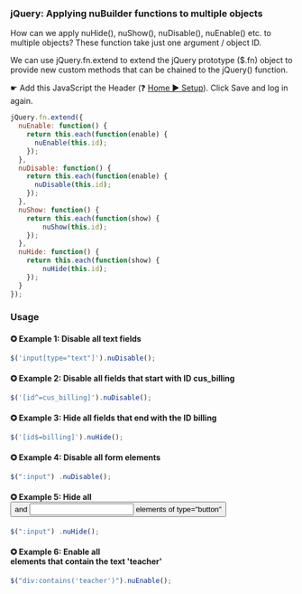 ### jQuery: Applying nuBuilder functions to multiple objects

How can we apply nuHide(), nuShow(), nuDisable(), nuEnable() etc. to multiple objects?
These function take just one argument / object ID.

We can use jQuery.fn.extend to extend the jQuery prototype ($.fn) object to provide new custom methods that can be chained to the jQuery() function.

☛  Add this JavaScript the Header (❓ [Home ► Setup](/common/setup_header.gif)). Click Save and log in again.

```javascript
jQuery.fn.extend({
  nuEnable: function() {
    return this.each(function(enable) {
      nuEnable(this.id);
    });
  },
  nuDisable: function() {
    return this.each(function(enable) {
      nuDisable(this.id);
    });
  },
  nuShow: function() {
    return this.each(function(show) {
        nuShow(this.id);
    });
  }, 
  nuHide: function() {
    return this.each(function(show) {
        nuHide(this.id);
    });
  }  
});
```
### Usage

#### ✪ Example 1: Disable all text fields
```javascript
$('input[type="text"]').nuDisable();
```

#### ✪ Example 2: Disable all fields that start with ID cus_billing
```javascript
$('[id^=cus_billing]').nuDisable();
```

#### ✪ Example 3: Hide all fields that end with the ID billing
```javascript
$('[id$=billing]').nuHide();
```

#### ✪ Example 4: Disable all form elements 
```javascript
$(":input") .nuDisable();  
```

#### ✪ Example 5: Hide all <button> and <input> elements of type="button"   
```javascript
$(":input") .nuHide();  
```

#### ✪ Example 6: Enable all <div> elements that contain the text 'teacher'    
```javascript
$("div:contains('teacher')").nuEnable();
```
